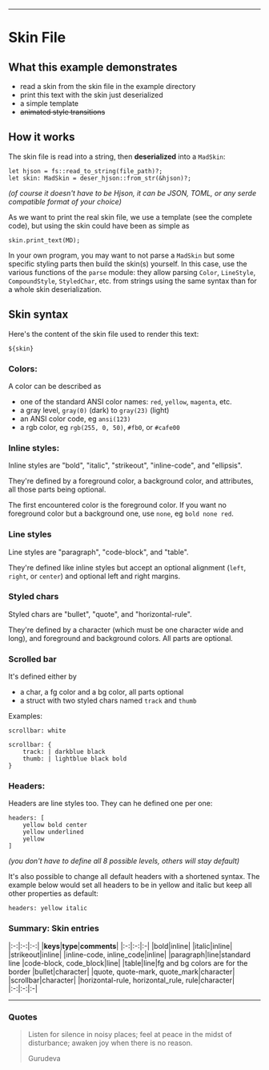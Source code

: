 ----

# Skin File


## What this example demonstrates

* read a skin from the skin file in the example directory
* print this text with the skin just deserialized
* a simple template
* ~~animated style transitions~~

## How it works

The skin file is read into a string, then **deserialized** into a `MadSkin`:

```
let hjson = fs::read_to_string(file_path)?;
let skin: MadSkin = deser_hjson::from_str(&hjson)?;
```

*(of course it doesn't have to be Hjson, it can be JSON, TOML, or any serde compatible format of your choice)*

As we want to print the real skin file, we use a template (see the complete code), but using the skin could have been as simple as

```
skin.print_text(MD);
```

In your own program, you may want to not parse a `MadSkin` but some specific styling parts then build the skin(s) yourself.
In this case, use the various functions of the `parse` module: they allow parsing `Color`, `LineStyle`, `CompoundStyle`, `StyledChar`, etc. from strings using the same syntax than for a whole skin deserialization.

## Skin syntax

Here's the content of the skin file used to render this text:

    ${skin}

### Colors:

A color can be described as
* one of the standard ANSI color names: `red`, `yellow`, `magenta`, etc.
* a gray level, `gray(0)` (dark) to `gray(23)` (light)
* an ANSI color code, eg `ansi(123)`
* a rgb color, eg `rgb(255, 0, 50)`, `#fb0`, or `#cafe00`

### Inline styles:

Inline styles are "bold", "italic", "strikeout", "inline-code", and "ellipsis".

They're defined by a foreground color, a background color, and attributes, all those parts being optional.

The first encountered color is the foreground color. If you want no foreground color but a background one, use `none`, eg `bold none red`.

### Line styles

Line styles are "paragraph", "code-block", and "table".

They're defined like inline styles but accept an optional alignment (`left`, `right`, or `center`) and optional left and right margins.

### Styled chars

Styled chars are "bullet", "quote", and "horizontal-rule".

They're defined by a character (which must be one character wide and long), and foreground and background colors. All parts are optional.

### Scrolled bar

It's defined either by
* a char, a fg color and a bg color, all parts optional
* a struct with two styled chars named `track` and `thumb`

Examples:

```Hjson
scrollbar: white
```

```Hjson
scrollbar: {
    track: | darkblue black
    thumb: | lightblue black bold
}
```

### Headers:

Headers are line styles too.
They can he defined one per one:

    headers: [
        yellow bold center
        yellow underlined
        yellow
    ]

*(you don't have to define all 8 possible levels, others will stay default)*

It's also possible to change all default headers with a shortened syntax. The example below would set all headers to be in yellow and italic but keep all other properties as default:

    headers: yellow italic

### Summary: Skin entries

|:-:|:-:|:-:|
|**keys**|**type**|**comments**|
|:-:|:-:|:-|
|bold|inline|
|italic|inline|
|strikeout|inline|
|inline-code, inline_code|inline|
|paragraph|line|standard line
|code-block, code_block|line|
|table|line|fg and bg colors are for the border
|bullet|character|
|quote, quote-mark, quote_mark|character|
|scrollbar|character|
|horizontal-rule, horizontal_rule, rule|character|
|:-:|:-:|:-|

----

### Quotes

> Listen for silence in noisy places;
> feel at peace in the midst of disturbance;
> awaken joy when there is no reason.
>
> Gurudeva
